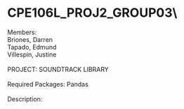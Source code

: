 # CPE106L_PROJ2_GROUP03\
Members:\
Briones, Darren\
Tapado, Edmund\
Villespin, Justine\
\
                       PROJECT: SOUNDTRACK LIBRARY\
\
Required Packages: Pandas\
\
Description: 